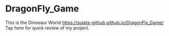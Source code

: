 # DragonFly_Game
This is the Dinosaur World
https://sujata-github.github.io/DragonFly_Game/  Tap here for quick review of my project.
